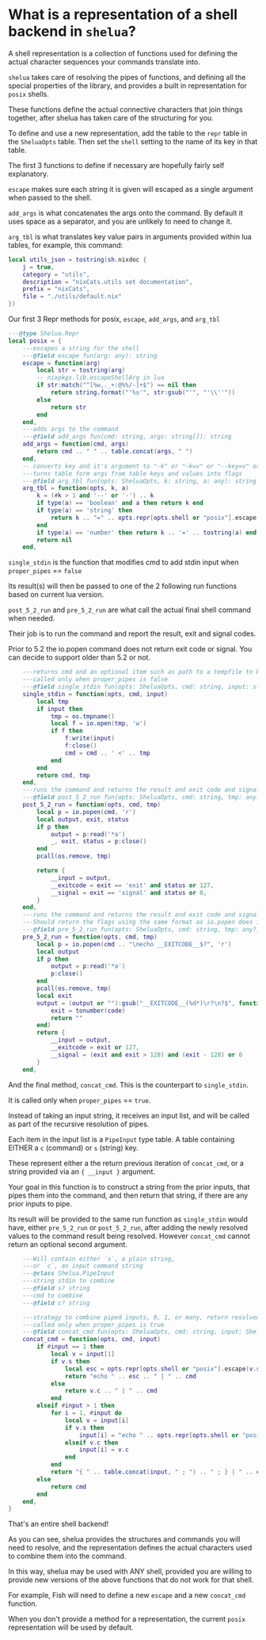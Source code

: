# What is a representation of a shell backend in `shelua`?

A shell representation is a collection of functions used for defining the actual character sequences your commands translate into.

`shelua` takes care of resolving the pipes of functions,
and defining all the special properties of the library,
and provides a built in representation for `posix` shells.

These functions define the actual connective characters that join things together, after shelua has taken care of the structuring for you.

To define and use a new representation, add the table to the `repr` table in the `SheluaOpts` table.
Then set the `shell` setting to the name of its key in that table.

The first 3 functions to define if necessary are hopefully fairly self explanatory.

`escape` makes sure each string it is given will escaped as a single argument when passed to the shell.

`add_args` is what concatenates the args onto the command. By default it uses space as a separator, and you are unlikely to need to change it.

`arg_tbl` is what translates key value pairs in arguments provided within lua tables, for example, this command:

```lua
local utils_json = tostring(sh.nixdoc {
	j = true,
	category = "utils",
	description = "nixCats.utils set documentation",
	prefix = "nixCats",
	file = "./utils/default.nix"
})
```

Our first 3 Repr methods for posix, `escape`, `add_args`, and `arg_tbl`

```lua
---@type Shelua.Repr
local posix = {
	---escapes a string for the shell
	---@field escape fun(arg: any): string
	escape = function(arg)
		local str = tostring(arg)
		-- nixpkgs.lib.escapeShellArg in lua
		if str:match("^[%w,._+:@%%/-]+$") == nil then
			return string.format("'%s'", str:gsub("'", "'\\''"))
		else
			return str
		end
	end,
	---adds args to the command
	---@field add_args fun(cmd: string, args: string[]): string
	add_args = function(cmd, args)
		return cmd .. " " .. table.concat(args, " ")
	end,
	-- converts key and it's argument to "-k" or "-k=v" or "--key=v" or nil to ignore
	---turns table form args from table keys and values into flags
	---@field arg_tbl fun(opts: SheluaOpts, k: string, a: any): string|nil
	arg_tbl = function(opts, k, a)
		k = (#k > 1 and '--' or '-') .. k
		if type(a) == 'boolean' and a then return k end
		if type(a) == 'string' then
			return k .. "=" .. opts.repr[opts.shell or "posix"].escape(a)
		end
		if type(a) == 'number' then return k .. '=' .. tostring(a) end
		return nil
	end,
```

`single_stdin` is the function that modifies cmd to add stdin input when `proper_pipes` == `false`

Its result(s) will then be passed to one of the 2 following run functions based on current lua version.

`post_5_2_run` and `pre_5_2_run` are what call the actual final shell command when needed.

Their job is to run the command and report the result, exit and signal codes.

Prior to 5.2 the io.popen command does not return exit code or signal. You can decide to support older than 5.2 or not.

```lua
	---returns cmd and an optional item such as path to a tempfile to be passed to post_5_2_run or pre_5_2_run
	---called only when proper_pipes is false
	---@field single_stdin fun(opts: SheluaOpts, cmd: string, input: string?): (string, any?)
	single_stdin = function(opts, cmd, input)
		local tmp
		if input then
			tmp = os.tmpname()
			local f = io.open(tmp, 'w')
			if f then
				f:write(input)
				f:close()
				cmd = cmd .. ' <' .. tmp
			end
		end
		return cmd, tmp
	end,
	---runs the command and returns the result and exit code and signal
	---@field post_5_2_run fun(opts: SheluaOpts, cmd: string, tmp: any?): { __input: string, __exitcode: number, __signal: number }
	post_5_2_run = function(opts, cmd, tmp)
		local p = io.popen(cmd, 'r')
		local output, exit, status
		if p then
			output = p:read('*a')
			_, exit, status = p:close()
		end
		pcall(os.remove, tmp)

		return {
			__input = output,
			__exitcode = exit == 'exit' and status or 127,
			__signal = exit == 'signal' and status or 0,
		}
	end,
	---runs the command and returns the result and exit code and signal
	---Should return the flags using the same format as io.popen does in 5.2+
	---@field pre_5_2_run fun(opts: SheluaOpts, cmd: string, tmp: any?): { __input: string, __exitcode: number, __signal: number }
	pre_5_2_run = function(opts, cmd, tmp)
		local p = io.popen(cmd .. "\necho __EXITCODE__$?", 'r')
		local output
		if p then
			output = p:read('*a')
			p:close()
		end
		pcall(os.remove, tmp)
		local exit
		output = (output or ""):gsub("__EXITCODE__(%d*)\r?\n?$", function(code)
			exit = tonumber(code)
			return ""
		end)
		return {
			__input = output,
			__exitcode = exit or 127,
			__signal = (exit and exit > 128) and (exit - 128) or 0
		}
	end,
```

And the final method, `concat_cmd`. This is the counterpart to `single_stdin`.

It is called only when `proper_pipes` == `true`.

Instead of taking an input string, it receives an input list, and will be called as part of the recursive resolution of pipes.

Each item in the input list is a `PipeInput` type table. A table containing EITHER a `c` (command) or `s` (string) key.

These represent either a the return previous iteration of `concat_cmd`, or a string provided via an `{ __input }` argument.

Your goal in this function is to construct a string from the prior inputs,
that pipes them into the command, and then return that string, if there are any prior inputs to pipe.

Its result will be provided to the same run function as `single_stdin` would have, either `pre_5_2_run` or `post_5_2_run`,
after adding the newly resolved values to the command result being resolved.
However `concat_cmd` cannot return an optional second argument.

```lua
	---Will contain either `s`, a plain string,
	---or `c`, an input command string
	---@class Shelua.PipeInput
	---string stdin to combine
	---@field s? string
	---cmd to combine
	---@field c? string

	---strategy to combine piped inputs, 0, 1, or many, return resolved command to run
	---called only when proper_pipes is true
	---@field concat_cmd fun(opts: SheluaOpts, cmd: string, input: Shelua.PipeInput[]): string
	concat_cmd = function(opts, cmd, input)
		if #input == 1 then
			local v = input[1]
			if v.s then
				local esc = opts.repr[opts.shell or "posix"].escape(v.s)
				return "echo " .. esc .. " | " .. cmd
			else
				return v.c .. " | " .. cmd
			end
		elseif #input > 1 then
			for i = 1, #input do
				local v = input[i]
				if v.s then
					input[i] = "echo " .. opts.repr[opts.shell or "posix"].escape(v.s)
				elseif v.c then
					input[i] = v.c
				end
			end
			return "{ " .. table.concat(input, " ; ") .. " ; } | " .. cmd
		else
			return cmd
		end
	end,
}
```

That's an entire shell backend!

As you can see, shelua provides the structures and commands you will need to resolve,
and the representation defines the actual characters used to combine them into the command.

In this way, shelua may be used with ANY shell, provided you are willing to provide new versions of the above functions that do not work for that shell.

For example, Fish will need to define a new `escape` and a new `concat_cmd` function.

When you don't provide a method for a representation, the current `posix` representation will be used by default.
